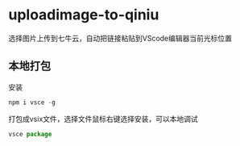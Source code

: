 # uploadimage-to-qiniu

选择图片上传到七牛云，自动把链接粘贴到VScode编辑器当前光标位置

## 本地打包

安装
```js
npm i vsce -g
```

打包成vsix文件，选择文件鼠标右键选择安装，可以本地调试
```js
vsce package
```